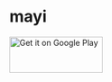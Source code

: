 # mayi
<a href="https://play.google.com/store/apps/details?id=com.mayi.xiaoyi">
<img alt="Get it on Google Play" src="https://play.google.com/intl/en_us/badges/images/generic/en_badge_web_generic.png" width="165" height="64" />
</a>
